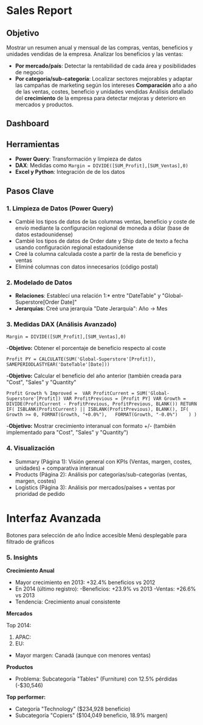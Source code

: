 # **Sales Report**

## **Objetivo**

Mostrar un resumen anual y mensual de las compras, ventas, beneficios y unidades vendidas de la empresa.
Analizar los beneficios y las ventas:
- **Por mercado/país**: Detectar la rentabilidad de cada área y posibilidades de negocio
- **Por categoría/sub-categoría**: Localizar sectores mejorables y adaptar las campañas de marketing según los intereses
**Comparación** año a año de las ventas, costes, beneficio y unidades vendidas
Análisis detallado del **crecimiento** de la empresa para detectar mejoras y deterioro en mercados y productos.

## **Dashboard**



## **Herramientas**
- **Power Query**: Transformación y limpieza de datos
- **DAX**: Medidas como `Margin = DIVIDE([SUM_Profit],[SUM_Ventas],0)`
- **Excel y Python**: Integración de de los datos

## **Pasos Clave**

### **1. Limpieza de Datos (Power Query)**
- Cambié los tipos de datos de las columnas ventas, beneficio y coste de envío mediante la configuración regional de moneda a dólar (base de datos estadounidense)
- Cambié los tipos de datos de Order date y Ship date de texto a fecha usando configuración regional estadounidense
- Creé la columna calculada coste a partir de la resta de beneficio y ventas
- Eliminé columnas con datos innecesarios (código postal)

### **2. Modelado de Datos**
- **Relaciones**: Establecí una relación 1:* entre "DateTable" y "Global-Superstore[Order Date]"
- **Jerarquías**: Creé una jerarquía "Date Jerarquía": Año -> Mes

### **3. Medidas DAX (Análisis Avanzado)**

`Margin = DIVIDE([SUM_Profit],[SUM_Ventas],0)`

-**Objetivo:** Obtener el porcentaje de beneficio respecto al coste

`Profit PY = CALCULATE(SUM('Global-Superstore'[Profit]), SAMEPERIODLASTYEAR('DateTable'[Date]))`

-**Objetivo:** Calcular el beneficio del año anterior (también creada para "Cost", "Sales" y "Quantity"

`Profit Growth % Improved = 
VAR ProfitCurrent = SUM('Global-Superstore'[Profit])
VAR ProfitPrevious = [Profit PY]
VAR Growth = DIVIDE(ProfitCurrent - ProfitPrevious, ProfitPrevious, BLANK())
RETURN
    IF(
        ISBLANK(ProfitCurrent) || ISBLANK(ProfitPrevious),
        BLANK(),
        IF(
            Growth >= 0,
            FORMAT(Growth, "+0.0%"),  
            FORMAT(Growth, "-0.0%")   
        )
    )`
    
-**Objetivo:** Mostrar crecimiento interanual con formato +/- (también implementado para "Cost", "Sales" y "Quantity")

### **4. Visualización**

- Summary (Página 1): Visión general con KPIs (Ventas, margen, costes, unidades) + comparativa interanual
- Products (Página 2): Análisis por categorías/sub-categorías (ventas, margen, costes)
- Logistics (Página 3): Análisis por mercados/países + ventas por prioridad de pedido

# **Interfaz Avanzada**

Botones para selección de año
Índice accesible
Menú desplegable para filtrado de gráficos

### **5. Insights**

**Crecimiento Anual**

- Mayor crecimiento en 2013: +32.4% beneficios vs 2012
- En 2014 (último registro):
  -Beneficios: +23.9% vs 2013
  -Ventas: +26.6% vs 2013
- Tendencia: Crecimiento anual consistente

**Mercados**

Top 2014:
1. APAC: 
2. EU: 

- Mayor margen: Canadá (aunque con menores ventas)

**Productos**

- Problema: Subcategoría "Tables" (Furniture) con 12.5% pérdidas (-$30,546)

**Top performer:**

- Categoría "Technology" ($234,928 beneficio)
- Subcategoría "Copiers" ($104,049 beneficio, 18.9% margen)
